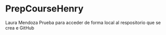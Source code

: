 # PrepCourseHenry
Laura Mendoza
Prueba para acceder de forma local al respositorio que se crea e GitHub
